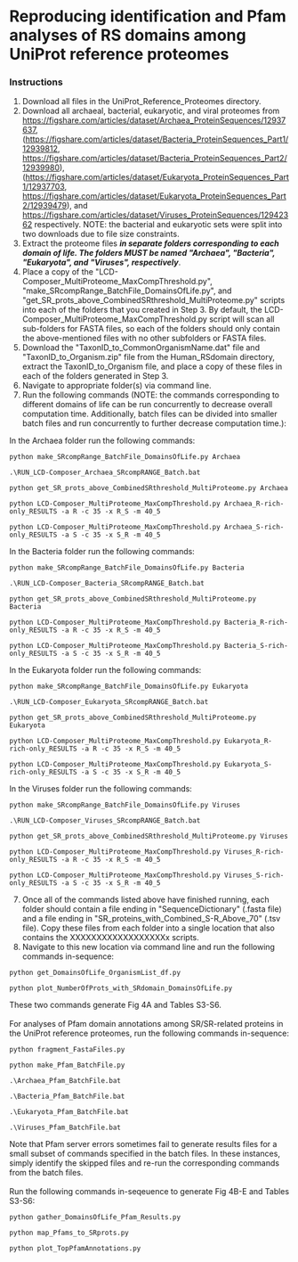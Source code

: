 # Reproducing identification and Pfam analyses of RS domains among UniProt reference proteomes

### Instructions
1. Download all files in the UniProt_Reference_Proteomes directory.
2. Download all archaeal, bacterial, eukaryotic, and viral proteomes from https://figshare.com/articles/dataset/Archaea_ProteinSequences/12937637, (https://figshare.com/articles/dataset/Bacteria_ProteinSequences_Part1/12939812, https://figshare.com/articles/dataset/Bacteria_ProteinSequences_Part2/12939980), (https://figshare.com/articles/dataset/Eukaryota_ProteinSequences_Part1/12937703, https://figshare.com/articles/dataset/Eukaryota_ProteinSequences_Part2/12939479), and https://figshare.com/articles/dataset/Viruses_ProteinSequences/12942362 respectively. NOTE: the bacterial and eukaryotic sets were split into two downloads due to file size constraints.
3. Extract the proteome files *__in separate folders corresponding to each domain of life. The folders MUST be named "Archaea", "Bacteria", "Eukaryota", and "Viruses", respectively__*.
4. Place a copy of the "LCD-Composer_MultiProteome_MaxCompThreshold.py", "make_SRcompRange_BatchFile_DomainsOfLife.py", and "get_SR_prots_above_CombinedSRthreshold_MultiProteome.py" scripts into each of the folders that you created in Step 3. By default, the LCD-Composer_MultiProteome_MaxCompThreshold.py script will scan all sub-folders for FASTA files, so each of the folders should only contain the above-mentioned files with no other subfolders or FASTA files.
5. Download the "TaxonID_to_CommonOrganismName.dat" file and "TaxonID_to_Organism.zip" file from the Human_RSdomain directory, extract the TaxonID_to_Organism file, and place a copy of these files in each of the folders generated in Step 3.
6. Navigate to appropriate folder(s) via command line.
7. Run the following commands (NOTE: the commands corresponding to different domains of life can be run concurrently to decrease overall computation time. Additionally, batch files can be divided into smaller batch files and run concurrently to further decrease computation time.):

In the Archaea folder run the following commands:
```    
python make_SRcompRange_BatchFile_DomainsOfLife.py Archaea
```

```    
.\RUN_LCD-Composer_Archaea_SRcompRANGE_Batch.bat
```

```    
python get_SR_prots_above_CombinedSRthreshold_MultiProteome.py Archaea
```

```
python LCD-Composer_MultiProteome_MaxCompThreshold.py Archaea_R-rich-only_RESULTS -a R -c 35 -x R_S -m 40_5
```

```
python LCD-Composer_MultiProteome_MaxCompThreshold.py Archaea_S-rich-only_RESULTS -a S -c 35 -x S_R -m 40_5
```

In the Bacteria folder run the following commands:
```    
python make_SRcompRange_BatchFile_DomainsOfLife.py Bacteria
```

```    
.\RUN_LCD-Composer_Bacteria_SRcompRANGE_Batch.bat
```

```    
python get_SR_prots_above_CombinedSRthreshold_MultiProteome.py Bacteria
```

```
python LCD-Composer_MultiProteome_MaxCompThreshold.py Bacteria_R-rich-only_RESULTS -a R -c 35 -x R_S -m 40_5
```

```
python LCD-Composer_MultiProteome_MaxCompThreshold.py Bacteria_S-rich-only_RESULTS -a S -c 35 -x S_R -m 40_5
```

In the Eukaryota folder run the following commands:
```    
python make_SRcompRange_BatchFile_DomainsOfLife.py Eukaryota
```

```    
.\RUN_LCD-Composer_Eukaryota_SRcompRANGE_Batch.bat
```

```    
python get_SR_prots_above_CombinedSRthreshold_MultiProteome.py Eukaryota
```

```
python LCD-Composer_MultiProteome_MaxCompThreshold.py Eukaryota_R-rich-only_RESULTS -a R -c 35 -x R_S -m 40_5
```

```
python LCD-Composer_MultiProteome_MaxCompThreshold.py Eukaryota_S-rich-only_RESULTS -a S -c 35 -x S_R -m 40_5
```

In the Viruses folder run the following commands:
```    
python make_SRcompRange_BatchFile_DomainsOfLife.py Viruses
```

```    
.\RUN_LCD-Composer_Viruses_SRcompRANGE_Batch.bat
```

```    
python get_SR_prots_above_CombinedSRthreshold_MultiProteome.py Viruses
```

```
python LCD-Composer_MultiProteome_MaxCompThreshold.py Viruses_R-rich-only_RESULTS -a R -c 35 -x R_S -m 40_5
```

```
python LCD-Composer_MultiProteome_MaxCompThreshold.py Viruses_S-rich-only_RESULTS -a S -c 35 -x S_R -m 40_5
```

7. Once all of the commands listed above have finished running, each folder should contain a file ending in "SequenceDictionary" (.fasta file) and a file ending in "SR_proteins_with_Combined_S-R_Above_70" (.tsv file). Copy these files from each folder into a single location that also contains the XXXXXXXXXXXXXXXXXXx scripts.
8. Navigate to this new location via command line and run the following commands in-sequence:

```    
python get_DomainsOfLife_OrganismList_df.py
```

```    
python plot_NumberOfProts_with_SRdomain_DomainsOfLife.py
```

These two commands generate Fig 4A and Tables S3-S6.
</br></br>
For analyses of Pfam domain annotations among SR/SR-related proteins in the UniProt reference proteomes, run the following commands in-sequence:

```    
python fragment_FastaFiles.py
```

```    
python make_Pfam_BatchFile.py
```

```    
.\Archaea_Pfam_BatchFile.bat
```

```    
.\Bacteria_Pfam_BatchFile.bat
```

```    
.\Eukaryota_Pfam_BatchFile.bat
```

```    
.\Viruses_Pfam_BatchFile.bat
```

Note that Pfam server errors sometimes fail to generate results files for a small subset of commands specified in the batch files. In these instances, simply identify the skipped files and re-run the corresponding commands from the batch files.
</br></br>
Run the following commands in-seqeuence to generate Fig 4B-E and Tables S3-S6:

```    
python gather_DomainsOfLife_Pfam_Results.py
```

```    
python map_Pfams_to_SRprots.py
```

```    
python plot_TopPfamAnnotations.py
```
